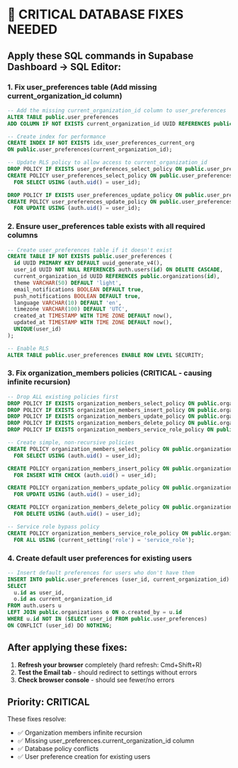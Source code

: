 # 🚨 CRITICAL DATABASE FIXES NEEDED

## Apply these SQL commands in Supabase Dashboard → SQL Editor:

### 1. Fix user_preferences table (Add missing current_organization_id column)

```sql
-- Add the missing current_organization_id column to user_preferences
ALTER TABLE public.user_preferences 
ADD COLUMN IF NOT EXISTS current_organization_id UUID REFERENCES public.organizations(id);

-- Create index for performance
CREATE INDEX IF NOT EXISTS idx_user_preferences_current_org 
ON public.user_preferences(current_organization_id);

-- Update RLS policy to allow access to current_organization_id
DROP POLICY IF EXISTS user_preferences_select_policy ON public.user_preferences;
CREATE POLICY user_preferences_select_policy ON public.user_preferences
  FOR SELECT USING (auth.uid() = user_id);

DROP POLICY IF EXISTS user_preferences_update_policy ON public.user_preferences;
CREATE POLICY user_preferences_update_policy ON public.user_preferences
  FOR UPDATE USING (auth.uid() = user_id);
```

### 2. Ensure user_preferences table exists with all required columns

```sql
-- Create user_preferences table if it doesn't exist
CREATE TABLE IF NOT EXISTS public.user_preferences (
  id UUID PRIMARY KEY DEFAULT uuid_generate_v4(),
  user_id UUID NOT NULL REFERENCES auth.users(id) ON DELETE CASCADE,
  current_organization_id UUID REFERENCES public.organizations(id),
  theme VARCHAR(50) DEFAULT 'light',
  email_notifications BOOLEAN DEFAULT true,
  push_notifications BOOLEAN DEFAULT true,
  language VARCHAR(10) DEFAULT 'en',
  timezone VARCHAR(100) DEFAULT 'UTC',
  created_at TIMESTAMP WITH TIME ZONE DEFAULT now(),
  updated_at TIMESTAMP WITH TIME ZONE DEFAULT now(),
  UNIQUE(user_id)
);

-- Enable RLS
ALTER TABLE public.user_preferences ENABLE ROW LEVEL SECURITY;
```

### 3. Fix organization_members policies (CRITICAL - causing infinite recursion)

```sql
-- Drop ALL existing policies first
DROP POLICY IF EXISTS organization_members_select_policy ON public.organization_members;
DROP POLICY IF EXISTS organization_members_insert_policy ON public.organization_members;
DROP POLICY IF EXISTS organization_members_update_policy ON public.organization_members;
DROP POLICY IF EXISTS organization_members_delete_policy ON public.organization_members;
DROP POLICY IF EXISTS organization_members_service_role_policy ON public.organization_members;

-- Create simple, non-recursive policies
CREATE POLICY organization_members_select_policy ON public.organization_members
  FOR SELECT USING (auth.uid() = user_id);

CREATE POLICY organization_members_insert_policy ON public.organization_members
  FOR INSERT WITH CHECK (auth.uid() = user_id);

CREATE POLICY organization_members_update_policy ON public.organization_members
  FOR UPDATE USING (auth.uid() = user_id);

CREATE POLICY organization_members_delete_policy ON public.organization_members
  FOR DELETE USING (auth.uid() = user_id);

-- Service role bypass policy
CREATE POLICY organization_members_service_role_policy ON public.organization_members
  FOR ALL USING (current_setting('role') = 'service_role');
```

### 4. Create default user preferences for existing users

```sql
-- Insert default preferences for users who don't have them
INSERT INTO public.user_preferences (user_id, current_organization_id)
SELECT 
  u.id as user_id,
  o.id as current_organization_id
FROM auth.users u
LEFT JOIN public.organizations o ON o.created_by = u.id
WHERE u.id NOT IN (SELECT user_id FROM public.user_preferences)
ON CONFLICT (user_id) DO NOTHING;
```

## After applying these fixes:

1. **Refresh your browser** completely (hard refresh: Cmd+Shift+R)
2. **Test the Email tab** - should redirect to settings without errors
3. **Check browser console** - should see fewer/no errors

## Priority: CRITICAL
These fixes resolve:
- ✅ Organization members infinite recursion
- ✅ Missing user_preferences.current_organization_id column
- ✅ Database policy conflicts
- ✅ User preference creation for existing users
